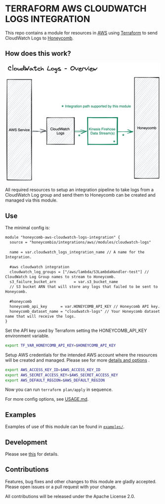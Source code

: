 # TERRAFORM AWS CLOUDWATCH LOGS INTEGRATION

This repo contains a module for resources in [AWS](https://aws.amazon.com/) using [Terraform](https://www.terraform.io/)
to send CloudWatch Logs to [Honeycomb](https://www.honeycomb.io/).

## How does this work?

![AWS CloudWatch Logs Integration overview](https://github.com/honeycombio/terraform-aws-integrations/blob/main/docs/cloudwatch-logs-overview.png?raw=true)

All required resources to setup an integration pipeline to take logs from a CloudWatch Log group and send them to
Honeycomb can be created and managed via this module.

## Use

The minimal config is:

```hcl
module "honeycomb-aws-cloudwatch-logs-integration" {
  source = "honeycombio/integrations/aws//modules/cloudwatch-logs"

  name = var.cloudwatch_logs_integration_name // A name for the Integration.

  #aws cloudwatch integration
  cloudwatch_log_groups = ["/aws/lambda/S3LambdaHandler-test"] // CloudWatch Log Group names to stream to Honeycomb.
  s3_failure_bucket_arn        = var.s3_bucket_name
  // S3 bucket ARN that will store any logs that failed to be sent to Honeycomb.

  #honeycomb
  honeycomb_api_key      = var.HONEYCOMB_API_KEY // Honeycomb API key.
  honeycomb_dataset_name = "cloudwatch-logs" // Your Honeycomb dataset name that will receive the logs.
}
```

Set the API key used by Terraform setting the HONEYCOMB_API_KEY environment variable.

```bash
export TF_VAR_HONEYCOMB_API_KEY=$HONEYCOMB_API_KEY
```

Setup AWS credentials for the intended AWS account where the resources will be created and managed. Please see for
more [details and options](https://registry.terraform.io/providers/hashicorp/aws/latest/docs#authentication-and-configuration)
.

```bash
export AWS_ACCESS_KEY_ID=$AWS_ACCESS_KEY_ID
export AWS_SECRET_ACCESS_KEY=$AWS_SECRET_ACCESS_KEY
export AWS_DEFAULT_REGION=$AWS_DEFAULT_REGION
```

Now you can run `terraform plan/apply` in sequence.

For more config options, see [USAGE.md](https://github.com/honeycombio/terraform-aws-integrations/blob/main/USAGE.md).

## Examples

Examples of use of this module can be found
in [`examples/`](https://github.com/honeycombio/terraform-aws-integrations/tree/main/examples/cloudwatch-logs).

## Development

Please see [this](https://github.com/honeycombio/terraform-aws-integrations#development) for details.

## Contributions

Features, bug fixes and other changes to this module are gladly accepted. Please open issues or a pull request with your
change.

All contributions will be released under the Apache License 2.0.
